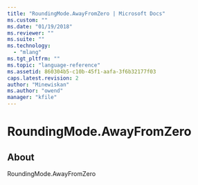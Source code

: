 ```yaml
---
title: "RoundingMode.AwayFromZero | Microsoft Docs"
ms.custom: ""
ms.date: "01/19/2018"
ms.reviewer: ""
ms.suite: ""
ms.technology: 
  - "mlang"
ms.tgt_pltfrm: ""
ms.topic: "language-reference"
ms.assetid: 860304b5-c10b-45f1-aafa-3f6b32177f03
caps.latest.revision: 2
author: "Minewiskan"
ms.author: "owend"
manager: "kfile"
---
```

# RoundingMode.AwayFromZero
## About
RoundingMode.AwayFromZero

